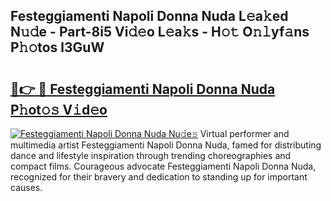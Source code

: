 ## Festeggiamenti Napoli Donna Nuda L𝚎a𝚔ed N𝚞𝚍e - Part-8i5 Vi𝚍𝚎o L𝚎a𝚔s - H𝚘𝚝 O𝚗𝚕yf𝚊ns P𝚑𝚘tos l3GuW

# <h2><a href="http://kf388ib.oniu.top/?m=Festeggiamenti+Napoli+Donna+Nuda">🔗👉 🔴 Festeggiamenti Napoli Donna Nuda P𝚑ot𝚘𝚜 V𝚒d𝚎o</a></h2>

[![Festeggiamenti Napoli Donna Nuda Nu𝚍e𝚜](https://i.imgur.com/0qMVB7G.gif)](http://kf388ib.oniu.top/?m=Festeggiamenti+Napoli+Donna+Nuda)
Virtual performer and multimedia artist Festeggiamenti Napoli Donna Nuda, famed for distributing dance and lifestyle inspiration through trending choreographies and compact films. Courageous advocate Festeggiamenti Napoli Donna Nuda, recognized for their bravery and dedication to standing up for important causes.  
